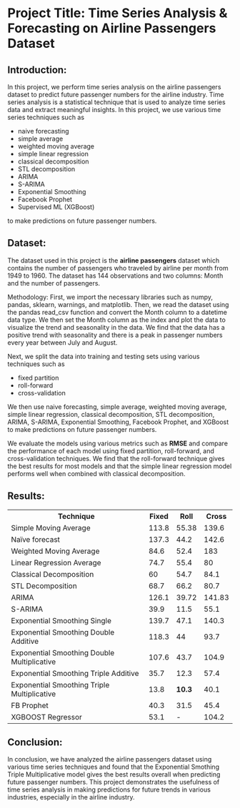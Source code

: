 # Project Title:  Time Series Analysis & Forecasting on Airline Passengers Dataset

## Introduction:
In this project, we perform time series analysis on the airline passengers dataset to predict future passenger numbers for the airline industry. 
Time series analysis is a statistical technique that is used to analyze time series data and extract meaningful insights. 
In this project, we use various time series techniques such as 
 - naive forecasting 
 - simple average
 - weighted moving average 
 - simple linear regression
 - classical decomposition
 - STL decomposition
 - ARIMA 
 - S-ARIMA 
 - Exponential Smoothing 
 - Facebook Prophet 
 - Supervised ML (XGBoost)
 
to make predictions on future passenger numbers.

## Dataset:
The dataset used in this project is the **airline passengers** dataset which contains the number of passengers who traveled by airline per month from 1949 to 1960.
The dataset has 144 observations and two columns: Month and the number of passengers. 

Methodology:
First, we import the necessary libraries such as numpy, pandas, sklearn, warnings, and matplotlib. 
Then, we read the dataset using the pandas read_csv function and convert the Month column to a datetime data type. 
We then set the Month column as the index and plot the data to visualize the trend and seasonality in the data. 
We find that the data has a positive trend with seasonality and there is a peak in passenger numbers every year between July and August.

Next, we split the data into training and testing sets using various techniques such as 
  - fixed partition 
  - roll-forward
  - cross-validation
  

We then use naive forecasting, simple average, weighted moving average, simple linear regression, classical decomposition, 
  STL decomposition, ARIMA, S-ARIMA, Exponential Smoothing, Facebook Prophet, and XGBoost to make predictions on future passenger numbers.

We evaluate the models using various metrics such as **RMSE** and compare the performance of each model using fixed partition, roll-forward, and cross-validation techniques. We find that the roll-forward technique gives the best results for most models and that the simple linear regression model performs well when combined with classical decomposition.

## Results:

<table>
  <tr>
    <th>Technique</th>
    <th>Fixed</th>
    <th>Roll</th>
    <th>Cross</th>
  </tr>
  <tr>
    <td>Simple Moving Average</td>
    <td>113.8</td>
    <td>55.38</td>
    <td>139.6</td>
  </tr>
  <tr>
    <td>Naïve forecast</td>
    <td>137.3</td>
    <td>44.2</td>
    <td>142.6</td>
  </tr>
  <tr>
    <td>Weighted Moving Average</td>
    <td>84.6</td>
    <td>52.4</td>
    <td>183</td>
  </tr>
  <tr>
    <td>Linear Regression Average</td>
    <td>74.7</td>
    <td>55.4</td>
    <td>80</td>
  </tr>
  <tr>
    <td>Classical Decomposition</td>
    <td>60</td>
    <td>54.7</td>
    <td>84.1</td>
  </tr>
  <tr>
    <td>STL Decomposition</td>
    <td>68.7</td>
    <td>66.2</td>
    <td>80.7</td>
  </tr>
  <tr>
    <td>ARIMA</td>
    <td>126.1</td>
    <td>39.72</td>
    <td>141.83</td>
  </tr>
  <tr>
    <td>S-ARIMA</td>
    <td>39.9</td>
    <td>11.5</td>
    <td>55.1</td>
  </tr>
  <tr>
    <td>Exponential Smoothing Single</td>
    <td>139.7</td>
    <td>47.1</td>
    <td>140.3</td>
  </tr>
  <tr>
    <td>Exponential Smoothing Double Additive</td>
    <td>118.3</td>
    <td>44</td>
    <td>93.7</td>
  </tr>
  <tr>
    <td>Exponential Smoothing Double Multiplicative</td>
    <td>107.6</td>
    <td>43.7</td>
    <td>104.9</td>
  </tr>
  <tr>
    <td>Exponential Smoothing Triple Additive</td>
    <td>35.7</td>
    <td>12.3</td>
    <td>57.4</td>
  </tr>
  <tr>
    <td>Exponential Smoothing Triple Multiplicative</td>
    <td>13.8</td>
    <td><strong>10.3</strong></td>
    <td>40.1</td>
  </tr>
  <tr>
    <td>FB Prophet</td>
    <td>40.3</td>
    <td>31.5</td>
    <td>45.4</td>
  </tr>
  <tr>
    <td>XGBOOST Regressor</td>
    <td>53.1</td>
    <td> - </td>
    <td>104.2</td>
  </tr> 
  </table>




## Conclusion:
In conclusion, we have analyzed the airline passengers dataset using various time series techniques and found that 
the Exponential Smothing Triple Multiplicative model gives the best results overall when predicting future passenger numbers.
This project demonstrates the usefulness of time series analysis in making predictions for future trends in various industries, especially in the airline industry.
